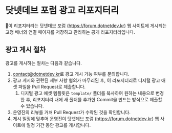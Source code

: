 # 닷넷데브 포럼 광고 리포지터리

이 리포지터리는 닷넷데브 포럼 (https://forum.dotnetdev.kr) 웹 사이트에 게시되는 고정 배너와 연결 페이지를 저장하고 관리하는 공개 리포지터리입니다.

## 광고 게시 절차

광고를 게시하는 절차는 다음과 같습니다.

1. [contact@dotnetdev.kr](mailto:contact@dotnetdev.kr)로 광고 게시 가능 여부를 문의합니다.
1. 광고 게시와 관련된 세부 사항 협의가 마무리된 후, 이 리포지터리로 디지털 광고 애셋 파일을 Pull Request로 제출합니다.
   1. 디지털 광고 애셋 템플릿은 `template/` 폴더를 복사하여 원하는 내용으로 변경한 후, 리포지터리 내에 새 폴더를 추가한 Commit을 만드는 방식으로 제출할 수 있습니다.
1. 운영진의 리뷰를 거쳐 Pull Request가 수락된 것을 확인합니다.
1. 게시 일정에 맞추어 운영진이 닷넷데브 포럼 (https://forum.dotnetdev.kr) 웹 사이트에 일정 기간 동안 광고를 게시합니다.
